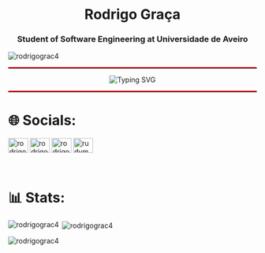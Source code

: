 <h1 align="center">Rodrigo Graça</h1>
<h3 align="center">Student of Software Engineering at Universidade de Aveiro</h3>

<p align="left"> <img src="https://komarev.com/ghpvc/?username=rodrigograc4&label=Profile%20views&color=0e75b6&style=flat" alt="rodrigograc4" /> </p>

<hr style="border: none; border-top: 2px solid red;">

<div align="center">
  <img src="https://readme-typing-svg.demolab.com?font=Caprasimo&weight=600&size=30&pause=1000&color=65B927&center=true&vCenter=true&width=900&lines=I+know+what+I+want.;I+know+what+kind+of+god+I+need+to+be...;for+you.;For+all+of+us." alt="Typing SVG" /></a>
</div>

<hr style="border: none; border-top: 2px solid red;">

# 🌐 Socials:
<p align="left">
<a href="https://fb.com/rodrigo graça" target="blank"><img align="center" src="https://raw.githubusercontent.com/rahuldkjain/github-profile-readme-generator/master/src/images/icons/Social/facebook.svg" alt="rodrigo graça" height="30" width="40" /></a>
<a href="https://instagram.com/rodrigograc4" target="blank"><img align="center" src="https://raw.githubusercontent.com/rahuldkjain/github-profile-readme-generator/master/src/images/icons/Social/instagram.svg" alt="rodrigograc4" height="30" width="40" /></a>
<a href="https://twitter.com/rodrigograc4" target="blank"><img align="center" src="https://raw.githubusercontent.com/rahuldkjain/github-profile-readme-generator/master/src/images/icons/Social/twitter.svg" alt="rodrigograc4" height="30" width="40" /></a>
<a href="https://discord.gg/rudymg" target="blank"><img align="center" src="https://raw.githubusercontent.com/rahuldkjain/github-profile-readme-generator/master/src/images/icons/Social/discord.svg" alt="rudymg" height="30" width="40" /></a>
</p>

<br>

# 📊 Stats:
<p><img align="left" src="https://github-readme-stats.vercel.app/api/top-langs?username=rodrigograc4&show_icons=true&count_private=true&hide_border=true&title_color=65B927&icon_color=285209&text_color=c9d1d9&bg_color=0d1117" alt="rodrigograc4"  /></p>

<p>&nbsp;<img align="center" color="black" src="https://github-readme-stats.vercel.app/api?username=rodrigograc4&show_icons=true&count_private=true&hide_border=true&title_color=65B927&icon_color=285209&text_color=c9d1d9&bg_color=0d1117" alt="rodrigograc4" /></p>

<p><img align="center" src="https://github-readme-streak-stats.herokuapp.com/?user=rodrigograc4&show_icons=true&count_private=true&hide_border=true&title_color=FFFFFF&icon_color=FFFFFF&text_color=FFFFFF&bg_color=FFFFFF&theme=transparent&ring=65B927&fire=65B927&currStreakLabel=FFFFFF&stroke=65B927&dates=285209&sideLabels=FFFFFF" alt="rodrigograc4" /></p>
